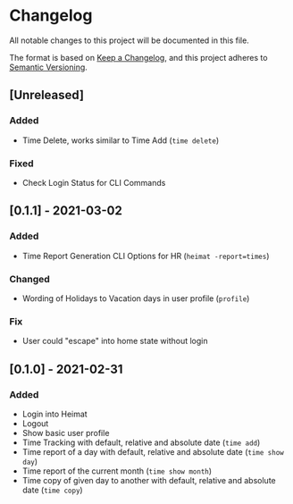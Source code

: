 # Changelog
All notable changes to this project will be documented in this file.

The format is based on [Keep a Changelog](https://keepachangelog.com/en/1.0.0/),
and this project adheres to [Semantic Versioning](https://semver.org/spec/v2.0.0.html).

## [Unreleased]

### Added

- Time Delete, works similar to Time Add (`time delete`)

### Fixed

- Check Login Status for CLI Commands


## [0.1.1] - 2021-03-02

### Added
- Time Report Generation CLI Options for HR (`heimat -report=times`)

### Changed
- Wording of Holidays to Vacation days in user profile (`profile`)

### Fix
- User could "escape" into home state without login


## [0.1.0] - 2021-02-31

### Added
- Login into Heimat
- Logout
- Show basic user profile
- Time Tracking with default, relative and absolute date (`time add`)
- Time report of a day with default, relative and absolute date (`time show day`)
- Time report of the current month (`time show month`)
- Time copy of given day to another with default, relative and absolute date (`time copy`)
